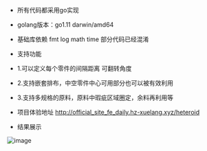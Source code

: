 - 所有代码都采用go实现

- golang版本：go1.11 darwin/amd64

- 基础库依赖  fmt log math time  部分代码已经混淆
- 支持功能  
- 1.可以定义每个零件的间隔距离 可翻转角度
- 2.支持嵌套排布，中空零件中心可用部分也可以被有效利用
- 3.支持多规格的原料，原料中瑕疵区域圈定，余料再利用等

- 项目体验地址 http://official_site_fe_daily.hz-xuelang.xyz/heteroid 

- 结果展示 

![image](https://user-images.githubusercontent.com/15937754/119473515-d1010a00-bd7d-11eb-9152-6feb83d1180e.png)
